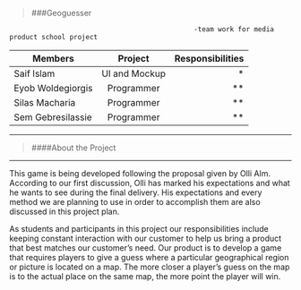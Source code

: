 >###Geoguesser

                                                  -team work for media product school project

| Members               | Project       | Responsibilities  |
| ----------------------|:-------------:| -----------------:|
| Saif Islam            | UI and Mockup | *                 |
| Eyob Woldegiorgis     | Programmer    | **                |
| Silas Macharia        | Programmer    | **                |
| Sem Gebresilassie     | Programmer    | **                |
---
	
>####About the Project
---

<p>This game is being developed following the proposal given by Olli Alm. According to our first discussion, Olli has marked his expectations and what he wants to see during the final delivery. His expectations and every method we are planning to use in order to accomplish them are also discussed in this project plan.


<p>As students and participants in this project our responsibilities include keeping constant interaction with our customer to help us bring a product that best matches our customer’s need. Our product is to develop a game that requires players to give a guess where a particular geographical region or picture is located on a map. The more closer a player’s guess on the map is to the actual place on the same map, the more point the player will win.

